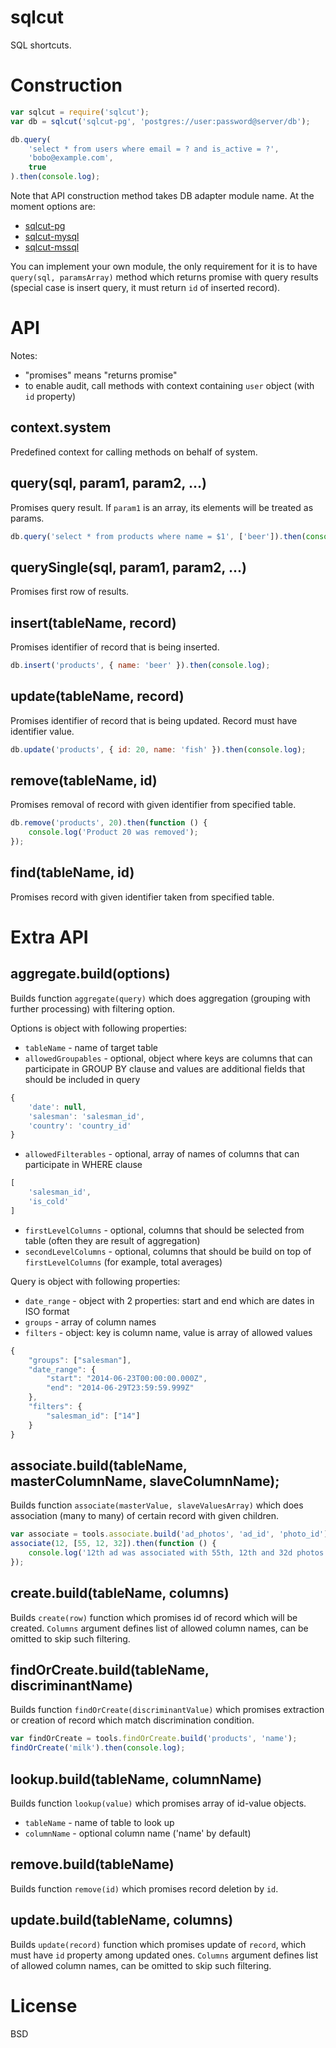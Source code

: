 # sqlcut

SQL shortcuts.

# Construction

```js
var sqlcut = require('sqlcut');
var db = sqlcut('sqlcut-pg', 'postgres://user:password@server/db');

db.query(
	'select * from users where email = ? and is_active = ?',
	'bobo@example.com',
	true
).then(console.log);
```

Note that API construction method takes DB adapter module name.
At the moment options are:

* [sqlcut-pg](https://github.com/titarenko/sqlcut-pg)
* [sqlcut-mysql](https://github.com/titarenko/sqlcut-mysql)
* [sqlcut-mssql](https://github.com/titarenko/sqlcut-mssql)

You can implement your own module,
the only requirement for it is to have `query(sql, paramsArray)` method
which returns promise with query results (special case is insert query, it must return `id` of inserted record).

# API

Notes: 

* "promises" means "returns promise"
* to enable audit, call methods with context containing `user` object (with `id` property)

## context.system

Predefined context for calling methods on behalf of system.

## query(sql, param1, param2, ...)

Promises query result. If `param1` is an array, its elements will be treated as params.

```js
db.query('select * from products where name = $1', ['beer']).then(console.log);
```
## querySingle(sql, param1, param2, ...)

Promises first row of results.

## insert(tableName, record)

Promises identifier of record that is being inserted.

```js
db.insert('products', { name: 'beer' }).then(console.log);
```

## update(tableName, record)

Promises identifier of record that is being updated. Record must have identifier value.

```js
db.update('products', { id: 20, name: 'fish' }).then(console.log);
```

## remove(tableName, id)

Promises removal of record with given identifier from specified table.

```js
db.remove('products', 20).then(function () {
	console.log('Product 20 was removed');
});
```

## find(tableName, id)

Promises record with given identifier taken from specified table.

# Extra API

## aggregate.build(options)

Builds function `aggregate(query)` which does aggregation (grouping with further processing) with filtering option.

Options is object with following properties:

* `tableName` - name of target table
* `allowedGroupables` - optional, object where keys are columns that can participate in GROUP BY clause and values are additional fields that should be included in query

```js
{
	'date': null,
	'salesman': 'salesman_id',
	'country': 'country_id'
}
```

* `allowedFilterables` - optional, array of names of columns that can participate in WHERE clause

```js
[
	'salesman_id',
	'is_cold'
]
```

* `firstLevelColumns` - optional, columns that should be selected from table (often they are result of aggregation)
* `secondLevelColumns` - optional, columns that should be build on top of `firstLevelColumns` (for example, total averages)

Query is object with following properties:

* `date_range` - object with 2 properties: start and end which are dates in ISO format
* `groups` - array of column names
* `filters` - object: key is column name, value is array of allowed values

```js
{
	"groups": ["salesman"],
	"date_range": {
		"start": "2014-06-23T00:00:00.000Z",
		"end": "2014-06-29T23:59:59.999Z"
	},
	"filters": {
		"salesman_id": ["14"]
	}
}
```

## associate.build(tableName, masterColumnName, slaveColumnName);

Builds function `associate(masterValue, slaveValuesArray)` which does association (many to many) of certain record with given children.

```js
var associate = tools.associate.build('ad_photos', 'ad_id', 'photo_id');
associate(12, [55, 12, 32]).then(function () {
	console.log('12th ad was associated with 55th, 12th and 32d photos.');
});
```

## create.build(tableName, columns)

Builds `create(row)` function which promises id of record which will be created. `Columns` argument defines list of allowed column names, can be omitted to skip such filtering.

## findOrCreate.build(tableName, discriminantName)

Builds function `findOrCreate(discriminantValue)` which promises extraction or creation of record which match discrimination condition.

```js
var findOrCreate = tools.findOrCreate.build('products', 'name');
findOrCreate('milk').then(console.log);
```

## lookup.build(tableName, columnName)

Builds function `lookup(value)` which promises array of id-value objects.

- `tableName` - name of table to look up
- `columnName` - optional column name ('name' by default)

## remove.build(tableName)

Builds function `remove(id)` which promises record deletion by `id`.

## update.build(tableName, columns)

Builds `update(record)` function which promises update of `record`, which must have `id` property among updated ones. `Columns` argument defines list of allowed column names, can be omitted to skip such filtering.

# License

BSD
